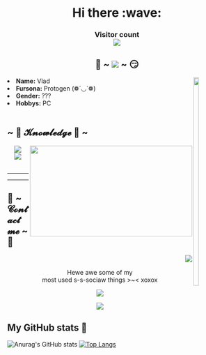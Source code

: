 <h1 align="center"> Hi there :wave:</h1>
<h3>
<p align="center"> 
  Visitor count<br>
  <img src="https://profile-counter.glitch.me/coringplay/count.svg">
</p></h3>

<div>
<h2 align="center"> 🥰 ~ <img src="https://x-lines.ru/letters/i/cyrillicfancy/0620/ffffff/20/0/eftg67mwrbssk.png"> ~ 😏 </h2>
<img src="https://c.tenor.com/Z6Gqy-qS-EQAAAAC/kakashi-naruto.gif" align="right" width="15%" height="35%">
<li>
<b>Name:</b> Vlad</li>
<li>
<b>Fursona:</b> Protogen (❁´◡`❁)
</li>
<li>
<b>Gender:</b> ???
</li>
<li>
<b>Hobbys:</b> PC
</li>
<br>
</div>

<div>
<h2 align="left">            ~ 📇 𝓚𝓷𝓸𝔀𝓵𝓮𝓭𝓰𝓮 📇 ~</h2>
<p>
<img src="https://img.wattpad.com/f95b18fdf1923c910d6b282fa6f66dc94cefabe9/68747470733a2f2f73332e616d617a6f6e6177732e636f6d2f776174747061642d6d656469612d736572766963652f53746f7279496d6167652f3939524258425552324459536b673d3d2d372e313632306434363030373330373261343231303139373133383636332e676966?s=fit&w=720&h=720" align="right" width="373.5px" height="208.5px">
</div>

<div>
<p align="center"><img src="https://img.shields.io/badge/html5%20-%23E34F26.svg?&style=for-the-badge&logo=html5&logoColor=white"/><br> <img src="https://img.shields.io/badge/css3%20-%23F05033.svg?&style=for-the-badge&logo=css3&logoColor=white"/> <br><br>

---

---
</p>

<h2>           📝 ~ 𝓒𝓸𝓷𝓽𝓪𝓬𝓽 𝓶𝓮 ~ 📝</h2>

<img src="https://www.icegif.com/wp-content/uploads/icegif-1154.gif" align="right" left=10px>
<br>
<p align="center">Hewe awe some of my <br>
most used s-s-sociaw things >~< xoxox</p>
<p align="center"><a href="https://twitter.com/CoriVlad" target="_blank"><img src="https://img.shields.io/badge/CoriVlad%20-%231DA1F2.svg?&style=for-the-badge&logo=Twitter&logoColor=white"/></a>
<p align="center"><a href="https://vk.com/shalya2002" target="_blank"><img src="https://img.shields.io/badge/Vlad_Shalya%20-%236DA1F2.svg?&style=for-the-badge&logo=Vk&logoColor=white"/></a></p>
</div>
  
## My GitHub stats :100:

![Anurag's GitHub stats](https://github-readme-stats.vercel.app/api?username=coringplay&theme=dracula&count_private=true&show_icons=true&hide_title=true) [![Top Langs](https://github-readme-stats.vercel.app/api/top-langs/?username=coringplay&layout=demo)](https://github.com/anuraghazra/github-readme-stats)
